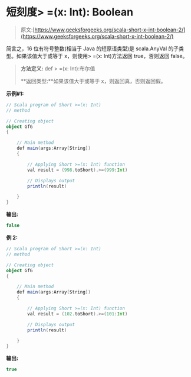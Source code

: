 # 短刻度> =(x: Int): Boolean

> 原文:[https://www.geeksforgeeks.org/scala-short-x-int-boolean-2/](https://www.geeksforgeeks.org/scala-short-x-int-boolean-2/)

简言之，16 位有符号整数(相当于 Java 的短原语类型)是 scala.AnyVal 的子类型。如果该值大于或等于 x，则使用> =(x: Int)方法返回 true，否则返回 false。

> **方法定义:** def > =(x: Int):布尔值
> 
> **返回类型:**如果该值大于或等于 x，则返回真，否则返回假。

**示例#1:**

```scala
// Scala program of Short >=(x: Int) 
// method 

// Creating object 
object GfG 
{ 

    // Main method 
    def main(args:Array[String]) 
    { 

        // Applying Short >=(x: Int) function 
        val result = (998.toShort).>=(999:Int)

        // Displays output 
        println(result) 

    } 
} 
```

**输出:**

```scala
false

```

**例 2:**

```scala
// Scala program of Short >=(x: Int) 
// method 

// Creating object 
object GfG 
{ 

    // Main method 
    def main(args:Array[String]) 
    { 

        // Applying Short >=(x: Int) function 
        val result = (102.toShort).>=(101:Int)

        // Displays output 
        println(result) 

    } 
} 
```

**输出:**

```scala
true

```